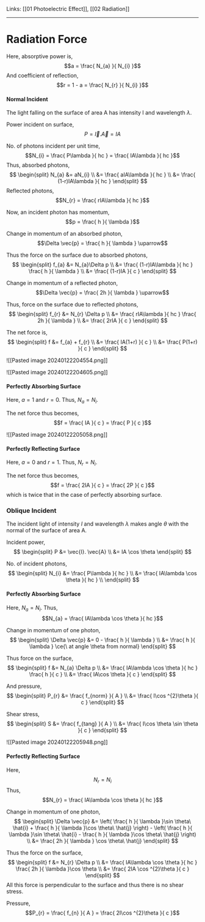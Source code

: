 Links: [[01 Photoelectric Effect]], [[02 Radiation]]
___
# Radiation Force
Here, absorptive power is,
$$a = \frac{ N_{a} }{ N_{i} }$$
And coefficient of reflection,
$$r = 1 - a = \frac{ N_{r} }{ N_{i} }$$

#### Normal Incident 
The light falling on the surface of area A has intensity I and wavelength $\lambda$. 

Power incident on surface,
$$P = \vec{I}. \vec{A} = IA$$

No. of photons incident per unit time,
$$N_{i} = \frac{ P\lambda }{ hc } = \frac{ IA\lambda }{ hc }$$
Thus, absorbed photons,
$$
\begin{split}
N_{a} &= aN_{i} \\
&= \frac{ aIA\lambda }{ hc } \\
&= \frac{ (1-r)IA\lambda }{ hc }
\end{split}
$$
Reflected photons,
$$N_{r} = \frac{ rIA\lambda }{ hc }$$

Now, an incident photon has momentum,
$$p = \frac{ h }{ \lambda }$$

Change in momentum of an absorbed photon,
$$\Delta \vec{p} = \frac{ h }{ \lambda } \uparrow$$

Thus the force on the surface due to absorbed photons,
$$
\begin{split}
f_{a} &= N_{a}\Delta p \\
&= \frac{ (1-r)IA\lambda }{ hc } \frac{ h }{ \lambda } \\
&= \frac{ (1-r)IA }{ c }
\end{split}
$$

Change in momentum of a reflected photon,
$$\Delta \vec{p} = \frac{ 2h }{ \lambda } \uparrow$$

Thus, force on the surface due to reflected photons,
$$
\begin{split}
f_{r} &= N_{r} \Delta p \\
&= \frac{ rIA\lambda }{ hc } \frac{ 2h }{ \lambda } \\
&= \frac{ 2rIA }{ c }
\end{split}
$$

The net force is,
$$
\begin{split}
f &= f_{a} + f_{r} \\
&= \frac{ IA(1+r) }{ c } \\
&= \frac{ P(1+r) }{ c }
\end{split}
$$

![[Pasted image 20240122204554.png]]

![[Pasted image 20240122204605.png]]

#### Perfectly Absorbing Surface 
Here, $a = 1$ and $r = 0$. 
Thus, $N_{a} = N_{i}$. 

The net force thus becomes,
$$f = \frac{ IA }{ c } = \frac{ P }{ c }$$

![[Pasted image 20240122205058.png]]

#### Perfectly Reflecting Surface 
Here, $a = 0$ and $r = 1$. 
Thus, $N_{r} = N_{i}$. 

The net force thus becomes,
$$f = \frac{ 2IA }{ c } = \frac{ 2P }{ c }$$
which is twice that in the case of perfectly absorbing surface. 

### Oblique Incident 
The incident light of intensity $I$ and wavelength $\lambda$ makes angle $\theta$ with the normal of the surface of area A. 

Incident power,
$$
\begin{split}
P &= \vec{I}. \vec{A} \\
&= IA \cos \theta 
\end{split}
$$

No. of incident photons,
$$
\begin{split}
N_{i} &= \frac{ P\lambda }{ hc } \\
&= \frac{ IA\lambda \cos \theta }{ hc } \\
\end{split}
$$
#### Perfectly Absorbing Surface 
Here, $N_{a} = N_{i}$.
Thus,
$$N_{a} = \frac{ IA\lambda \cos \theta }{ hc }$$

Change in momentum of one photon,
$$
\begin{split}
\Delta \vec{p} &= 0 - \frac{ h }{ \lambda } \\
&= \frac{ h }{ \lambda } \ce{\ at angle \theta from normal}
\end{split}
$$

Thus force on the surface,
$$
\begin{split}
f &= N_{a} \Delta p \\
&= \frac{ IA\lambda \cos \theta }{ hc } \frac{ h }{ c } \\
&= \frac{ IA\cos \theta }{ c }
\end{split}
$$

And pressure,
$$
\begin{split}
P_{r} &= \frac{ f_{norm} }{ A } \\
&= \frac{ I\cos ^{2}\theta }{ c }
\end{split}
$$

Shear stress,
$$
\begin{split}
S &= \frac{ f_{tang} }{ A } \\
&= \frac{ I\cos \theta \sin \theta }{ c }
\end{split}
$$

![[Pasted image 20240122205948.png]]

#### Perfectly Reflecting Surface 
Here, $$N_{r} = N_{i}$$
Thus,
$$N_{r} = \frac{ IA\lambda \cos \theta }{ hc }$$

Change in momentum of one photon,
$$
\begin{split}
\Delta \vec{p} &= \left( \frac{ h }{ \lambda }\sin \theta\ \hat{i} + \frac{ h }{ \lambda }\cos \theta\ \hat{j} \right) - \left( \frac{ h }{ \lambda }\sin \theta\ \hat{i} - \frac{ h }{ \lambda }\cos \theta\ \hat{j} \right) \\
&= \frac{ 2h }{ \lambda } \cos \theta\ \hat{j}
\end{split}
$$

Thus the force on the surface,
$$
\begin{split}
f &= N_{r} \Delta p \\
&= \frac{ IA\lambda \cos \theta }{ hc } \frac{ 2h }{ \lambda }\cos \theta \\
&= \frac{ 2IA \cos ^{2}\theta }{ c }
\end{split}
$$
All this force is perpendicular to the surface and thus there is no shear stress. 

Pressure,
$$P_{r} = \frac{ f_{n} }{ A } = \frac{ 2I\cos ^{2}\theta }{ c }$$

